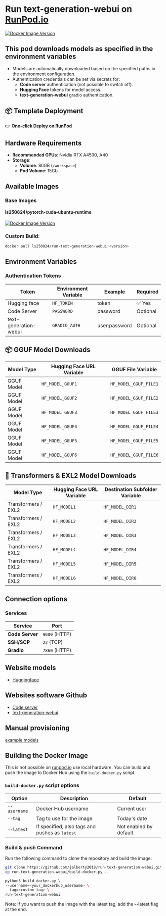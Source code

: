 # Run text-generation-webui on [RunPod.io](https://runpod.io?ref=se4tkc5o)

[![Docker Image Version](https://img.shields.io/docker/v/ls250824/run-text-generation-webui)](https://hub.docker.com/r/ls250824/run-text-generation-webui)

## This pod downloads models as specified in the **environment variables**

- Models are automatically downloaded based on the specified paths in the environment configuration.  
- Authentication credentials can be set via secrets for:  
  - **Code server** authentication (not possible to switch off). 
  - **Hugging Face** tokens for model access.
  - **text-generation-webui** gradio authentication.  

## 📦 Template Deployment

👉 [**One-click Deploy on RunPod**](https://console.runpod.io/deploy?template=u62v7rqcqw&ref=se4tkc5o)

## Hardware Requirements  
 
- **Recommended GPUs**: Nvidia RTX A4500, A40
- **Storage**:  
  - **Volume**: 80GB (`/workspace`)  
  - **Pod Volume**: 15Gb  

## Available Images

### Base Images 

#### ls250824/pytorch-cuda-ubuntu-runtime
	
[![Docker Image Version](https://img.shields.io/docker/v/ls250824/pytorch-cuda-ubuntu-runtime)](https://hub.docker.com/r/ls250824/pytorch-cuda-ubuntu-runtime)

### Custom Build: 

```bash
docker pull ls250824/run-text-generation-webui:<version>
```

## Environment Variables  

### **Authentication Tokens**  

| Token        | Environment Variable | Example | Required |
|--------------|----------------------|---------|----------|
| Hugging face  | `HF_TOKEN`           | token | ✅ Yes |
| Code Server  | `PASSWORD`           | password | Optional |
| text-generation-webui       | `GRADIO_AUTH`        | user:password | Optional |

## 📦 **GGUF Model Downloads**

| Model Type     | Hugging Face URL Variable | GGUF File Variable       |
|----------------|---------------------------|---------------------------|
| GGUF Model     | `HF_MODEL_GGUF1`          | `HF_MODEL_GGUF_FILE1`     |
| GGUF Model     | `HF_MODEL_GGUF2`          | `HF_MODEL_GGUF_FILE2`     |
| GGUF Model     | `HF_MODEL_GGUF3`          | `HF_MODEL_GGUF_FILE3`     |
| GGUF Model     | `HF_MODEL_GGUF4`          | `HF_MODEL_GGUF_FILE4`     |
| GGUF Model     | `HF_MODEL_GGUF5`          | `HF_MODEL_GGUF_FILE5`     |
| GGUF Model     | `HF_MODEL_GGUF6`          | `HF_MODEL_GGUF_FILE6`     |

## 🤖 **Transformers & EXL2 Model Downloads**

| Model Type              | Hugging Face URL Variable | Destination Subfolder Variable |
|-------------------------|----------------------------|----------------------------------|
| Transformers / EXL2    | `HF_MODEL1`                | `HF_MODEL_DIR1`                 |
| Transformers / EXL2    | `HF_MODEL2`                | `HF_MODEL_DIR2`                 |
| Transformers / EXL2    | `HF_MODEL3`                | `HF_MODEL_DIR3`                 |
| Transformers / EXL2    | `HF_MODEL4`                | `HF_MODEL_DIR4`                 |
| Transformers / EXL2    | `HF_MODEL5`                | `HF_MODEL_DIR5`                 |
| Transformers / EXL2    | `HF_MODEL6`                | `HF_MODEL_DIR6`                 |

## Connection options 

### Services

| Service         | Port          |
|-----------------|---------------| 
| **Code Server** | `9000` (HTTP) |
| **SSH/SCP**     | `22`   (TCP)  |
| **Gradio**      | `7860` (HTTP) |

## Website models

- [Huggingface](https://huggingface.co/)

## Websites software Github

- [Code server](https://github.com/coder/code-server)
- [text-generation-webui](https://github.com/oobabooga/text-generation-webui)

## Manual provisioning

[example models](provisioning/provisioning.md)

## Building the Docker Image 

This is not possible on [runpod.io](https://runpod.io?ref=se4tkc5o) use local hardware.
You can build and push the image to Docker Hub using the `build-docker.py` script.

### `build-docker.py` script options

| Option         | Description                                         | Default                |
|----------------|-----------------------------------------------------|------------------------|
| `--username`   | Docker Hub username                                 | Current user           |
| `--tag`        | Tag to use for the image                            | Today's date           |
| `--latest`     | If specified, also tags and pushes as `latest`      | Not enabled by default |

### Build & push Command

Run the following command to clone the repository and build the image:

```bash
git clone https://github.com/jalberty2018/run-text-generation-webui.git
cp run-text-generation-webui/build-docker.py ..

python3 build-docker.py \
--username=<your_dockerhub_username> \
--tag=<custom_tag> \ 
run-text-generation-webui
```

Note: If you want to push the image with the latest tag, add the --latest flag at the end.




